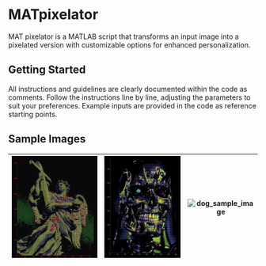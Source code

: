 # MATpixelator
MAT pixelator is a MATLAB script that transforms an input image into a pixelated version with customizable options for enhanced personalization.

## Getting Started
All instructions and guidelines are clearly documented within the code as comments. Follow the instructions line by line, adjusting the parameters to suit your preferences. Example inputs are provided in the code as reference starting points.

## Sample Images


| ![angel_sample_image](Sample_Images/angel_sample_image.jpg) | ![terminator_sample_image](Sample_Images/terminator_sample_image.jpg) | ![dog_sample_image](Sample_Images/dog_sample_image.jpg) |
|-------------------------|-------------------------|-------------------------|

